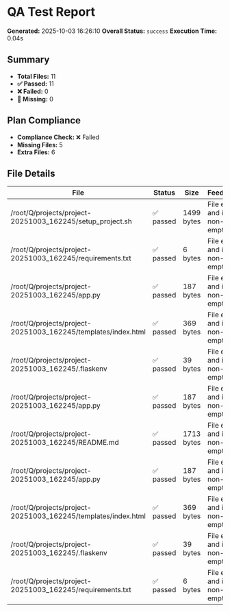 # QA Test Report
**Generated:** 2025-10-03 16:26:10
**Overall Status:** `success`
**Execution Time:** 0.04s

## Summary
- **Total Files:** 11
- **✅ Passed:** 11
- **❌ Failed:** 0
- **📁 Missing:** 0

## Plan Compliance
- **Compliance Check:** ❌ Failed
- **Missing Files:** 5
- **Extra Files:** 6

## File Details
| File | Status | Size | Feedback |
|------|--------|------|----------|
| /root/Q/projects/project-20251003_162245/setup_project.sh | ✅ passed | 1499 bytes | File exists and is non-empty |
| /root/Q/projects/project-20251003_162245/requirements.txt | ✅ passed | 6 bytes | File exists and is non-empty |
| /root/Q/projects/project-20251003_162245/app.py | ✅ passed | 187 bytes | File exists and is non-empty |
| /root/Q/projects/project-20251003_162245/templates/index.html | ✅ passed | 369 bytes | File exists and is non-empty |
| /root/Q/projects/project-20251003_162245/.flaskenv | ✅ passed | 39 bytes | File exists and is non-empty |
| /root/Q/projects/project-20251003_162245/app.py | ✅ passed | 187 bytes | File exists and is non-empty |
| /root/Q/projects/project-20251003_162245/README.md | ✅ passed | 1713 bytes | File exists and is non-empty |
| /root/Q/projects/project-20251003_162245/app.py | ✅ passed | 187 bytes | File exists and is non-empty |
| /root/Q/projects/project-20251003_162245/templates/index.html | ✅ passed | 369 bytes | File exists and is non-empty |
| /root/Q/projects/project-20251003_162245/.flaskenv | ✅ passed | 39 bytes | File exists and is non-empty |
| /root/Q/projects/project-20251003_162245/requirements.txt | ✅ passed | 6 bytes | File exists and is non-empty |
